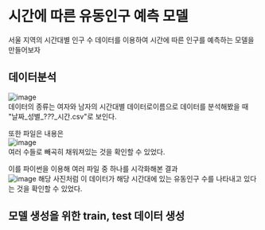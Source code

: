 # 시간에 따른 유동인구 예측 모델

서울 지역의 시간대별 인구 수 데이터를 이용하여 시간에 따른 인구를 예측하는 모델을 만들어보자

## 데이터분석
![image](https://github.com/user-attachments/assets/5ad51cf4-9874-4d6b-9431-ac526c423223)<br>
데이터의 종류는 여자와 남자의 시간대별 데이터로이름으로 데이터를 분석해봤을 때<br>
"날짜_성별_?_?_?_시간.csv"로 보인다.

또한 파일은 내용은<br>
![image](https://github.com/user-attachments/assets/101dba14-465e-4e12-8094-5dba161313a5)<br>
여러 수들로 빼곡히 채워져있는 것을 확인할 수 있었다.

이를 파이썬을 이용해 여러 파일 중 하나를 시각화해본 결과<br>
![image](https://github.com/user-attachments/assets/c672d5eb-05ef-4ffc-9a58-be40910a590a)
해당 사진처럼 이 데이터가 해당 시간대에 있는 유동인구 수를 나타내고 있다는 것을 확인할 수 있었다.

## 모델 생성을 위한 train, test 데이터 생성


